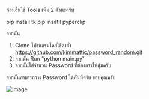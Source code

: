 ก่อนอื่นใช้ Tools เพิ่ม 2 ตัวนะครับ

pip install tk
pip insatll pyperclip

จากนั้น
1. Clone โปรแกรมโดยใช้คำสั่ง https://github.com/kimmattic/password_random.git
2. จากนั้น Run "python main.py"
3. จากนั้นใส่จำนวน Password ที่ต้องการให้สุ่มครับ

จากนั้นสามารถวาง Password ได้ทันทีครับ ขอบคุณครับ

![image](https://github.com/kimmattic/password_random/assets/8522380/d4a5b0c2-48b6-424f-aa9b-5784ffb3401e)


